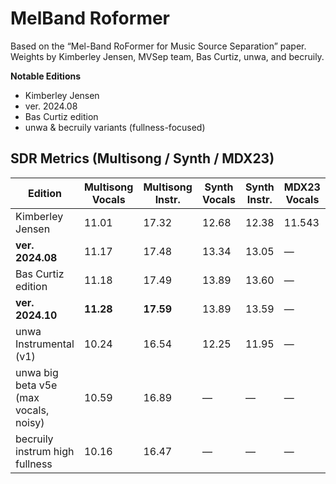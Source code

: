 # MelBand Roformer

Based on the “Mel-Band RoFormer for Music Source Separation” paper. Weights by Kimberley Jensen, MVSep team, Bas Curtiz, unwa, and becruily.

**Notable Editions**  
- Kimberley Jensen  
- ver. 2024.08  
- Bas Curtiz edition  
- unwa & becruily variants (fullness-focused)

## SDR Metrics (Multisong / Synth / MDX23)

| Edition                                | Multisong Vocals | Multisong Instr. | Synth Vocals | Synth Instr. | MDX23 Vocals |
|----------------------------------------|------------------|------------------|--------------|--------------|--------------|
| Kimberley Jensen                       | 11.01            | 17.32            | 12.68        | 12.38        | 11.543       |
| **ver. 2024.08**                       | 11.17            | 17.48            | 13.34        | 13.05        | —            |
| Bas Curtiz edition                     | 11.18            | 17.49            | 13.89        | 13.60        | —            |
| **ver. 2024.10**                       | **11.28**        | **17.59**        | 13.89        | 13.59        | —            |
| unwa Instrumental (v1)                 | 10.24            | 16.54            | 12.25        | 11.95        | —            |
| unwa big beta v5e (max vocals, noisy)  | 10.59            | 16.89            | —            | —            | —            |
| becruily instrum high fullness         | 10.16            | 16.47            | —            | —            | —            |
